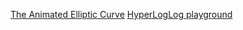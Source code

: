 
[The Animated Elliptic Curve](https://curves.ulfheim.net/)
[HyperLogLog playground](https://djhworld.github.io/hyperloglog/)
